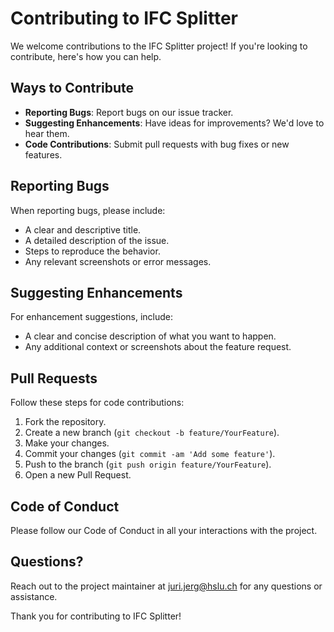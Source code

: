 
# Contributing to IFC Splitter

We welcome contributions to the IFC Splitter project! If you're looking to contribute, here's how you can help.

## Ways to Contribute
- **Reporting Bugs**: Report bugs on our issue tracker.
- **Suggesting Enhancements**: Have ideas for improvements? We'd love to hear them.
- **Code Contributions**: Submit pull requests with bug fixes or new features.

## Reporting Bugs
When reporting bugs, please include:
- A clear and descriptive title.
- A detailed description of the issue.
- Steps to reproduce the behavior.
- Any relevant screenshots or error messages.

## Suggesting Enhancements
For enhancement suggestions, include:
- A clear and concise description of what you want to happen.
- Any additional context or screenshots about the feature request.

## Pull Requests
Follow these steps for code contributions:
1. Fork the repository.
2. Create a new branch (`git checkout -b feature/YourFeature`).
3. Make your changes.
4. Commit your changes (`git commit -am 'Add some feature'`).
5. Push to the branch (`git push origin feature/YourFeature`).
6. Open a new Pull Request.

## Code of Conduct
Please follow our Code of Conduct in all your interactions with the project.

## Questions?
Reach out to the project maintainer at juri.jerg@hslu.ch for any questions or assistance.

Thank you for contributing to IFC Splitter!
